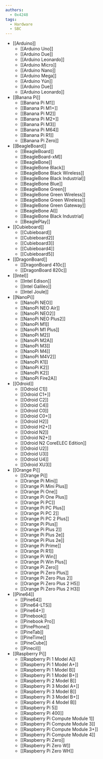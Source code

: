 ```yaml
---
authors:
  - 0x4248
tags:
  - Hardware
  - SBC
---
```

- [[Arduino]]
    - [[Arduino Uno]]
    - [[Arduino Due]]
    - [[Arduino Leonardo]]
    - [[Arduino Micro]]
    - [[Arduino Nano]]
    - [[Arduino Mega]]
    - [[Arduino Yún]]
    - [[Arduino Due]]
    - [[Arduino Leonardo]]
- [[Banana Pi]]
    - [[Banana Pi M1]]
    - [[Banana Pi M1+]]
    - [[Banana Pi M2]]
    - [[Banana Pi M2+]]
    - [[Banana Pi M3]]
    - [[Banana Pi M64]]
    - [[Banana Pi R1]]
    - [[Banana Pi Zero]]
- [[BeagleBoard]]
    - [[BeagleBoard]]
    - [[BeagleBoard-xM]]
    - [[BeagleBone]]
    - [[BeagleBone Black]]
    - [[BeagleBone Black Wireless]]
    - [[BeagleBone Black Industrial]]
    - [[BeagleBone Blue]]
    - [[BeagleBone Green]]
    - [[BeagleBone Green Wireless]]
    - [[BeagleBone Green Wireless]]
    - [[BeagleBone Green Gateway]]
    - [[BeagleBone AI]]
    - [[BeagleBone Black Industrial]
    - [[BeaglePlay]]
- [[Cubieboard]]
    - [[Cubieboard]]
    - [[Cubieboard2]]
    - [[Cubieboard3]]
    - [[Cubieboard4]]
    - [[Cubieboard5]]
- [[DragonBoard]]
    - [[DragonBoard 410c]]
    - [[DragonBoard 820c]]
- [[Intel]]
    - [[Intel Edison]]
    - [[Intel Galileo]]
    - [[Intel Joule]]
- [[NanoPi]]
    - [[NanoPi NEO]]
    - [[NanoPi NEO Air]]
    - [[NanoPi NEO2]]
    - [[NanoPi NEO Plus2]]
    - [[NanoPi M1]]
    - [[NanoPi M1 Plus]]
    - [[NanoPi M2]]
    - [[NanoPi M2A]]
    - [[NanoPi M3]]
    - [[NanoPi M4]]
    - [[NanoPi M4V2]]
    - [[NanoPi K1]]
    - [[NanoPi K2]]
    - [[NanoPi K2]]
    - [[NanoPi Fire2A]]
- [[Odroid]]
    - [[Odroid C1]]
    - [[Odroid C1+]]
    - [[Odroid C2]]
    - [[Odroid C4]]
    - [[Odroid C0]]
    - [[Odroid C0+]]
    - [[Odroid H2]]
    - [[Odroid H2+]]
    - [[Odroid N2]]
    - [[Odroid N2+]]
    - [[Odroid N2 CoreELEC Edition]]
    - [[Odroid U2]]
    - [[Odroid U3]]
    - [[Odroid U4]]
    - [[Odroid XU3]]
- [[Orange Pi]]
    - [[Orange Pi]]
    - [[Orange Pi Mini]]
    - [[Orange Pi Mini Plus]]
    - [[Orange Pi One]]
    - [[Orange Pi One Plus]]
    - [[Orange Pi PC]]
    - [[Orange Pi PC Plus]]
    - [[Orange Pi PC 2]]
    - [[Orange Pi PC 2 Plus]]
    - [[Orange Pi Plus]]
    - [[Orange Pi Plus 2]]
    - [[Orange Pi Plus 2e]]
    - [[Orange Pi Plus 2e]]
    - [[Orange Pi Prime]]
    - [[Orange Pi R1]]
    - [[Orange Pi Win]]
    - [[Orange Pi Win Plus]]
    - [[Orange Pi Zero]]
    - [[Orange Pi Zero Plus]]
    - [[Orange Pi Zero Plus 2]]
    - [[Orange Pi Zero Plus 2 H5]]
    - [[Orange Pi Zero Plus 2 H3]]
- [[Pine64]]
    - [[Pine64]]
    - [[Pine64-LTS]]
    - [[Pine64+]]
    - [[Pinebook]]
    - [[Pinebook Pro]]
    - [[PinePhone]]
    - [[PineTab]]
    - [[PineTime]]
    - [[PineCube]]
    - [[Pinecil]]
- [[Raspberry Pi]]
    - [[Raspberry Pi 1 Model A]]
    - [[Raspberry Pi 1 Model A+]]
    - [[Raspberry Pi 1 Model B]]
    - [[Raspberry Pi 1 Model B+]]
    - [[Raspberry Pi 2 Model B]]
    - [[Raspberry Pi 3 Model A+]]
    - [[Raspberry Pi 3 Model B]]
    - [[Raspberry Pi 3 Model B+]]
    - [[Raspberry Pi 4 Model B]]
    - [[Raspberry Pi 5]]
    - [[Raspberry Pi 400]]
    - [[Raspberry Pi Compute Module 1]]
    - [[Raspberry Pi Compute Module 3]]
    - [[Raspberry Pi Compute Module 3+]]
    - [[Raspberry Pi Compute Module 4]]
    - [[Raspberry Pi Zero]]
    - [[Raspberry Pi Zero W]]
    - [[Raspberry Pi Zero WH]]